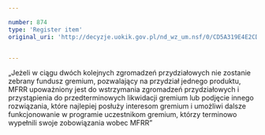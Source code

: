 ```yaml
---

number: 874
type: 'Register item'
original_uri: 'http://decyzje.uokik.gov.pl/nd_wz_um.nsf/0/CD5A319E4E2CD3C7C12572DD00329716?OpenDocument'


---
```


„Jeżeli w ciągu dwóch kolejnych zgromadzeń przydziałowych nie zostanie zebrany fundusz gremium, pozwalający na przydział jednego produktu, MFRR upoważniony jest do wstrzymania zgromadzeń przydziałowych i przystąpienia do przedterminowych likwidacji gremium lub podjęcie innego rozwiązania, które najlepiej posłuży interesom gremium i umożliwi dalsze funkcjonowanie w programie uczestnikom gremium, którzy terminowo wypełnili swoje zobowiązania wobec MFRR”
